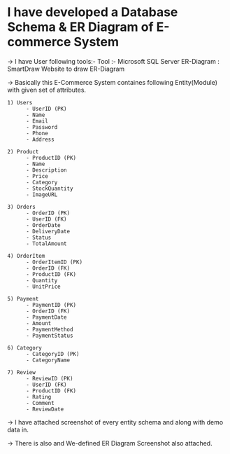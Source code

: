 # I have developed a Database Schema & ER Diagram of E-commerce System

-> I have User following tools:-
   Tool :- Microsoft SQL Server
   ER-Diagram : SmartDraw Website to draw ER-Diagram

-> Basically this E-Commerce System containes following Entity(Module) with given set of attributes.


    1) Users
	      - UserID (PK)
	      - Name
	      - Email
	      - Password
	      - Phone
	      - Address
       
    2) Product
	      - ProductID (PK)
	      - Name
	      - Description
	      - Price
	      - Category
	      - StockQuantity
	      - ImageURL

    3) Orders
	      - OrderID (PK)
	      - UserID (FK)
	      - OrderDate
	      - DeliveryDate
	      - Status
	      - TotalAmount

    4) OrderItem
	      - OrderItemID (PK)
	      - OrderID (FK)
	      - ProductID (FK)
	      - Quantity
	      - UnitPrice

    5) Payment
	      - PaymentID (PK)
	      - OrderID (FK)
	      - PaymentDate
	      - Amount
	      - PaymentMethod
	      - PaymentStatus

    6) Category
	      - CategoryID (PK)
	      - CategoryName

    7) Review
	      - ReviewID (PK)
	      - UserID (FK)
	      - ProductID (FK)
	      - Rating
	      - Comment
	      - ReviewDate

-> I have attached screenshot of every entity schema and along with demo data in.

-> There is also and We-defined ER Diagram Screenshot also attached.
